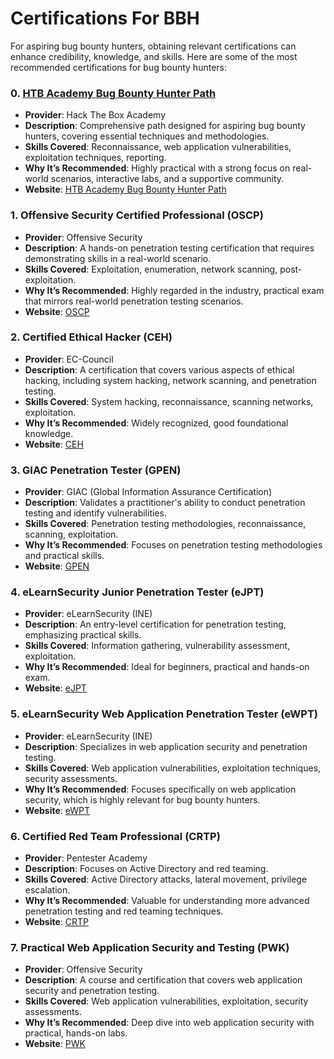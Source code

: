# Certifications For BBH

For aspiring bug bounty hunters, obtaining relevant certifications can enhance credibility, knowledge, and skills. Here are some of the most recommended certifications for bug bounty hunters:

### 0. [**HTB Academy Bug Bounty Hunter Path**](https://referral.hackthebox.com/mzyGKZb) 

- **Provider**: Hack The Box Academy
- **Description**: Comprehensive path designed for aspiring bug bounty hunters, covering essential techniques and methodologies.
- **Skills Covered**: Reconnaissance, web application vulnerabilities, exploitation techniques, reporting.
- **Why It’s Recommended**: Highly practical with a strong focus on real-world scenarios, interactive labs, and a supportive community.
- **Website**: [HTB Academy Bug Bounty Hunter Path](https://academy.hackthebox.com/path/preview/bug-bounty-hunter)

### 1. **Offensive Security Certified Professional (OSCP)**

- **Provider**: Offensive Security
- **Description**: A hands-on penetration testing certification that requires demonstrating skills in a real-world scenario.
- **Skills Covered**: Exploitation, enumeration, network scanning, post-exploitation.
- **Why It’s Recommended**: Highly regarded in the industry, practical exam that mirrors real-world penetration testing scenarios.
- **Website**: [OSCP](https://www.offensive-security.com/pwk-oscp/)

### 2. **Certified Ethical Hacker (CEH)**

- **Provider**: EC-Council
- **Description**: A certification that covers various aspects of ethical hacking, including system hacking, network scanning, and penetration testing.
- **Skills Covered**: System hacking, reconnaissance, scanning networks, exploitation.
- **Why It’s Recommended**: Widely recognized, good foundational knowledge.
- **Website**: [CEH](https://www.eccouncil.org/programs/certified-ethical-hacker-ceh/)

### 3. **GIAC Penetration Tester (GPEN)**

- **Provider**: GIAC (Global Information Assurance Certification)
- **Description**: Validates a practitioner's ability to conduct penetration testing and identify vulnerabilities.
- **Skills Covered**: Penetration testing methodologies, reconnaissance, scanning, exploitation.
- **Why It’s Recommended**: Focuses on penetration testing methodologies and practical skills.
- **Website**: [GPEN](https://www.giac.org/certification/penetration-tester-gpen)

### 4. **eLearnSecurity Junior Penetration Tester (eJPT)**

- **Provider**: eLearnSecurity (INE)
- **Description**: An entry-level certification for penetration testing, emphasizing practical skills.
- **Skills Covered**: Information gathering, vulnerability assessment, exploitation.
- **Why It’s Recommended**: Ideal for beginners, practical and hands-on exam.
- **Website**: [eJPT](https://ine.com/learning/certifications/elearnsecurity-junior-penetration-tester-ejpt)

### 5. **eLearnSecurity Web Application Penetration Tester (eWPT)**

- **Provider**: eLearnSecurity (INE)
- **Description**: Specializes in web application security and penetration testing.
- **Skills Covered**: Web application vulnerabilities, exploitation techniques, security assessments.
- **Why It’s Recommended**: Focuses specifically on web application security, which is highly relevant for bug bounty hunters.
- **Website**: [eWPT](https://ine.com/learning/certifications/elearnsecurity-web-application-penetration-tester-ewpt)

### 6. **Certified Red Team Professional (CRTP)**

- **Provider**: Pentester Academy
- **Description**: Focuses on Active Directory and red teaming.
- **Skills Covered**: Active Directory attacks, lateral movement, privilege escalation.
- **Why It’s Recommended**: Valuable for understanding more advanced penetration testing and red teaming techniques.
- **Website**: [CRTP](https://www.pentesteracademy.com/course?id=6)

### 7. **Practical Web Application Security and Testing (PWK)**

- **Provider**: Offensive Security
- **Description**: A course and certification that covers web application security and penetration testing.
- **Skills Covered**: Web application vulnerabilities, exploitation, security assessments.
- **Why It’s Recommended**: Deep dive into web application security with practical, hands-on labs.
- **Website**: [PWK](https://www.offensive-security.com/information-security-certifications/oswe-offensive-security-web-expert/)

